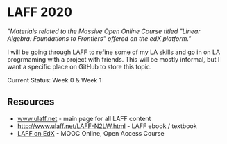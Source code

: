 # LAFF 2020
<em>"Materials related to the Massive Open Online Course titled "Linear Algebra: Foundations to Frontiers" offered on the edX platform."</em>

I will be going through LAFF to refine some of my LA skills and go in on LA progrmaming with a project with friends. This will be mostly informal, but I want a specific place on GitHub to store this topic. 

Current Status: Week 0 & Week 1

## Resources
- www.ulaff.net - main page for all LAFF content
- http://www.ulaff.net/LAFF-N2LW.html - LAFF ebook / textbook
- [LAFF on EdX](https://courses.edx.org/courses/course-v1:UTAustinX+UT.5.05x+1T2020/course/) - MOOC Online, Open Access Course
